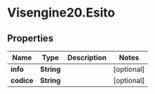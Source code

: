 # Visengine20.Esito

## Properties
Name | Type | Description | Notes
------------ | ------------- | ------------- | -------------
**info** | **String** |  | [optional] 
**codice** | **String** |  | [optional] 
